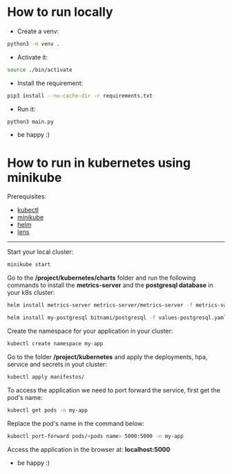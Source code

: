 <h1>How to run locally</h1>

- Create a venv:

``` bash
python3 -m venv .     
```
- Activate it:

``` bash
source ./bin/activate
```
- Install the requirement:

``` bash 
pip3 install --no-cache-dir -r requirements.txt 
```

- Run it:

``` bash 
python3 main.py  
```

- be happy :)


<h1>How to run in kubernetes using minikube</h1>

Prerequisites:

- <a href="https://kubernetes.io/docs/tasks/tools/">kubectl</a>
- <a href="https://minikube.sigs.k8s.io/docs/start/">minikube</a>
- <a href="https://helm.sh/docs/intro/install/">helm</a>
- <a href="https://k8slens.dev/">lens</a>

<hr/>


Start your local cluster:

``` bash
minikube start
```

Go to the <b>/project/kubernetes/charts</b> folder and run the following commands to install the <b>metrics-server</b> and the <b>postgresql database</b> in your k8s cluster:

``` bash
helm install metrics-server metrics-server/metrics-server -f metrics-values.yaml --namespace=kube-system
```

``` bash
helm install my-postgresql bitnami/postgresql -f values-postgresql.yaml --namespace=postgresql --create-namespace 
```

Create the namespace for your application in your cluster:

``` bash
kubectl create namespace my-app
```

Go to the folder <b>/project/kubernetes</b> and apply the deployments, hpa, service and secrets in yout cluster:

```bash
kubectl apply manifestos/
```
To access the application we need to port forward the service, first get the pod's name:
``` bash
kubectl get pods -n my-app
```

Replace the pod's name in the command below:

``` bash
kubectl port-forward pods/<pods name> 5000:5000 -n my-app
```

Access the application in the browser at: <b>localhost:5000</b>

- be happy :)